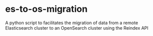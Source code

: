 # es-to-os-migration
A python script to facilitates the migration of data from a remote Elasticsearch cluster to an OpenSearch cluster using the Reindex API
